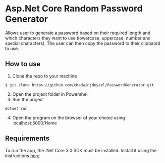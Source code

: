 # Asp.Net Core Random Password Generator
Allows user to generate a password based on their required length and which characters they want to use (lowercase, uppercase, number and special characters). The user can then copy the password to their clipbaord to use.

## How to use
1. Clone the repo to your machine
```
$ git clone https://github.com/chadwinjdeysel/PasswordGenerator.git
```
2. Open the project folder in Powershell
3. Run the project
```
dotnet run
```
4. Open the program on the browser of your choice using localhost:5000/Home

## Requirements
To run the app, the .Net Core 3.0 SDK must be installed. 
Install it using the instructions [here](https://dotnet.microsoft.com/download/dotnet-core/3.0) 
